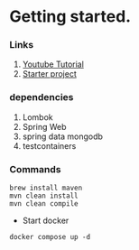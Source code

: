 # Getting started.
### Links
1. [Youtube Tutorial](https://www.youtube.com/watch?v=NpdG3lmKJ5g&list=PLSVW22jAG8pDeU80nDzbUgr8qqzEMppi8&index=1&ab_channel=ProgrammingTechie)
2. [Starter project](https://start.spring.io/)

### dependencies
1. Lombok
2. Spring Web
3. spring data mongodb
4. testcontainers

### Commands
```
brew install maven
mvn clean install
mvn clean compile
```
- Start docker
```
docker compose up -d
```